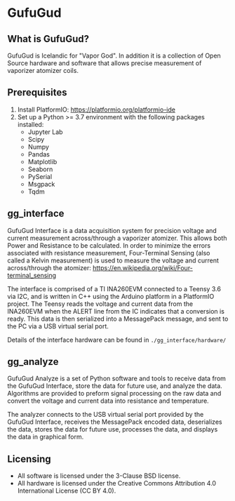 # GufuGud
## What is GufuGud?
GufuGud is Icelandic for "Vapor God". In addition it is a collection of Open Source hardware and software that allows precise measurement of vaporizer atomizer coils.

## Prerequisites
1. Install PlatformIO: https://platformio.org/platformio-ide
2. Set up a Python >= 3.7 environment with the following packages installed:
    * Jupyter Lab
    * Scipy
    * Numpy
    * Pandas
    * Matplotlib
    * Seaborn
    * PySerial
    * Msgpack
    * Tqdm

## gg_interface
GufuGud Interface is a data acquisition system for precision voltage and current measurement across/through a vaporizer atomizer. This allows both Power and Resistance to be calculated. In order to minimize the errors associated with resistance measurement, Four-Terminal Sensing (also called a Kelvin measurement) is used to measure the voltage and current across/through the atomizer: https://en.wikipedia.org/wiki/Four-terminal_sensing

The interface is comprised of a TI INA260EVM connected to a Teensy 3.6 via I2C, and is written in C++ using the Arduino platform in a PlatformIO project. The Teensy reads the voltage and current data from the INA260EVM when the ALERT line from the IC indicates that a conversion is ready. This data is then serialized into a MessagePack message, and sent to the PC via a USB virtual serial port.

Details of the interface hardware can be found in `./gg_interface/hardware/`

## gg_analyze
GufuGud Analyze is a set of Python software and tools to receive data from the GufuGud Interface, store the data for future use, and analyze the data. Algorithms are provided to preform signal processing on the raw data and convert the voltage and current data into resistance and temperature.

The analyzer connects to the USB virtual serial port provided by the GufuGud Interface, receives the MessagePack encoded data, deserializes the data, stores the data for future use, processes the data, and displays the data in graphical form.

## Licensing
* All software is licensed under the 3-Clause BSD license.
* All hardware is licensed under the Creative Commons Attribution 4.0 International License (CC BY 4.0).

